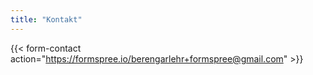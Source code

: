 ```yaml
---
title: "Kontakt"
---
```


{{< form-contact action="https://formspree.io/berengarlehr+formspree@gmail.com" >}}

